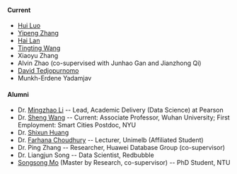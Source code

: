 #### Current
- [Hui Luo](https://huiluohuiluohuiluo.github.io/)
- [Yipeng Zhang](https://sites.google.com/view/yipengzhang-rmit/home)
- [Hai Lan](https://lanhaigogogo.com/)
- [Tingting Wang](https://ttingtingwang.github.io/)
- Xiaoyu Zhang
- Alvin Zhao (co-supervised with Junhao Gan and Jianzhong Qi)
- [David Tedjopurnomo](https://david-tedjopurnomo.github.io/)
- Munkh-Erdene Yadamjav



#### Alumni
- Dr. [Mingzhao Li](http://mingzhaoli.net/) -- Lead, Academic Delivery (Data Science) at Pearson
- Dr. [Sheng Wang](http://shengwang.site/index.html) -- Current: Associate Professor, Wuhan University; First Employment: Smart Cities Postdoc, NYU
- Dr. [Shixun Huang](https://shixunh.io/)
- Dr. [Farhana Choudhury](https://sites.google.com/site/farhanamc/) -- Lecturer, Unimelb (Affiliated Student)
- Dr. Ping Zhang -- Researcher, Huawei Database Group (co-supervisor)
- Dr. Liangjun Song -- Data Scientist, Redbubble
- [Songsong Mo](http://songsongmo.cn/) (Master by Research, co-supervisor) -- PhD Student, NTU